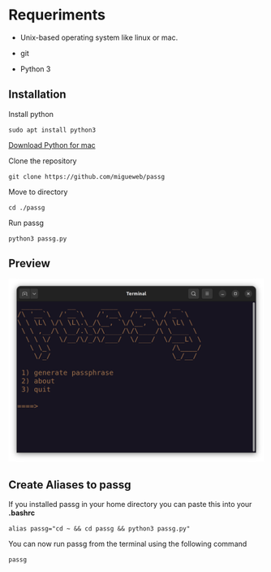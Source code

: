 # Requeriments
+ Unix-based operating system like linux or mac. 

+ git

+ Python 3
## Installation
Install python
```
sudo apt install python3
```
[Download Python for mac](https://www.python.org/downloads/)

Clone the repository
```
git clone https://github.com/migueweb/passg
```
Move to directory
```
cd ./passg
```
Run passg
```
python3 passg.py
```

## Preview
![passg screenshot](./img/passg.png)

## Create Aliases to passg
If you installed passg in your home directory you can paste this into your **.bashrc**
```
alias passg="cd ~ && cd passg && python3 passg.py"
```

You can now run passg from the terminal using the following command
```
passg
```
